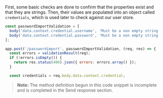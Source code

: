 First, some basic checks are done to confirm that the properties exist and that they are strings. Then, their values are populated into an object called `credentials`, which is used later to check against our user store.

```javascript
const passwordImportValidation = [
  body('data.context.credential.username', 'Must be a non empty string').exists().bail().isString().bail().notEmpty(),
  body('data.context.credential.password', 'Must be a non empty string').exists().bail().isString().bail().notEmpty(),
];

app.post('/passwordimport', passwordImportValidation, (req, res) => {
  const errors = validationResult(req);
  if (!errors.isEmpty()) {
    return res.status(400).json({ errors: errors.array() });
  }

  const credentials = req.body.data.context.credential;
```

>**Note:** The method definition begun in this code snippet is incomplete and is completed in the <GuideLink link="../send-response/">Send response</GuideLink> section.
